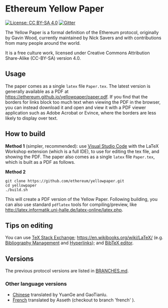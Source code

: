 # Ethereum Yellow Paper

[![License: CC BY-SA 4.0](https://img.shields.io/badge/License-CC%20BY--SA%204.0-lightgrey.svg)](https://creativecommons.org/licenses/by-sa/4.0/)
[![Gitter](https://badges.gitter.im/ethereum/yellowpaper.svg)](https://gitter.im/ethereum/yellowpaper?utm_source=badge&utm_medium=badge&utm_campaign=pr-badge&utm_content=badge)

The Yellow Paper is a formal definition of the Ethereum protocol, originally by Gavin Wood, currently maintained by Nick Savers and with contributions from many people around the world.

It is a free culture work, licensed under Creative Commons Attribution Share-Alike (CC-BY-SA) version 4.0.

## Usage

The paper comes as a single ``latex`` file ``Paper.tex``. The latest version is generally available as a PDF at https://ethereum.github.io/yellowpaper/paper.pdf. If you find that the borders for links block too much text when viewing the PDF in the browser, you can instead download it and open and view it with a PDF viewer application such as Adobe Acrobat or Evince, where the borders are less likely to display over text.

## How to build

**Method 1** (simpler, recommended): use [Visual Studio Code](https://code.visualstudio.com/) with the LaTeX Workshop extension (which is a full IDE), to use for editing the tex file, and showing the PDF.
The paper also comes as a single ``latex`` file ``Paper.tex``, which is built as a PDF as follows.

**Method 2**
```
git clone https://github.com/ethereum/yellowpaper.git
cd yellowpaper
./build.sh
```
This will create a PDF version of the Yellow Paper. Following building, you can also use standard `pdflatex` tools for compiling/preview, like http://latex.informatik.uni-halle.de/latex-online/latex.php.

## Tips on editing

You can use [TeX Stack Exchange](https://tex.stackexchange.com/); https://en.wikibooks.org/wiki/LaTeX/ (e.g. [Bibliography Management](https://en.wikibooks.org/wiki/LaTeX/Bibliography_Management) and [Hyperlinks](https://en.wikibooks.org/wiki/LaTeX/Hyperlinks)); and [BibTeX editor](http://truben.no/latex/bibtex/).

## Versions

The previous protocol versions are listed in [BRANCHES.md](./BRANCHES.md).

### Other language versions
- [Chinese](https://github.com/yuange1024/ethereum_yellowpaper) translated by YuanGe and GaoTianlu.
- [French](https://github.com/asseth/yellowpaper) translated by Asseth (checkout to branch 'french' ).
